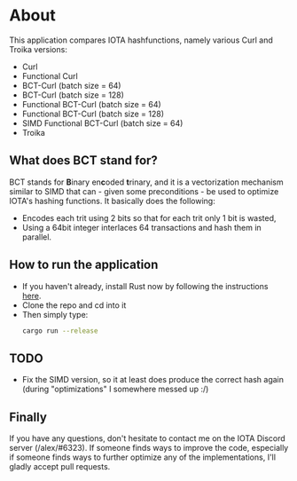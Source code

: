 # About

This application compares IOTA hashfunctions, namely various Curl and Troika versions:

* Curl
* Functional Curl
* BCT-Curl (batch size = 64)
* BCT-Curl (batch size = 128)
* Functional BCT-Curl (batch size = 64)
* Functional BCT-Curl (batch size = 128)
* SIMD Functional BCT-Curl (batch size = 64)
* Troika 

## What does BCT stand for?

BCT stands for **B**inary en**c**oded **t**rinary, and it is a vectorization mechanism similar to SIMD that can - given some preconditions - be used to optimize IOTA's hashing functions. It basically does the following:

* Encodes each trit using 2 bits so that for each trit only 1 bit is wasted,
* Using a 64bit integer interlaces 64 transactions and hash them in parallel.

## How to run the application
* If you haven't already, install Rust now by following the instructions [here](https://rust-lang.org/tools/install).
* Clone the repo and cd into it
* Then simply type:
    ```Bash
    cargo run --release
    ```

## TODO
* Fix the SIMD version, so it at least does produce the correct hash again (during "optimizations" I somewhere messed up :/)

## Finally

If you have any questions, don't hesitate to contact me on the IOTA Discord server (/alex/#6323). If someone finds ways to improve the code, especially if someone finds ways to further optimize any of the implementations, I'll gladly accept pull requests.

